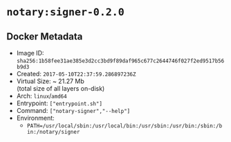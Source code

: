 # `notary:signer-0.2.0`

## Docker Metadata

- Image ID: `sha256:1b58fee31ae385e3d2cc3bd9f89daf965c677c2644746f027f2ed9517b56b9d3`
- Created: `2017-05-10T22:37:59.286897236Z`
- Virtual Size: ~ 21.27 Mb  
  (total size of all layers on-disk)
- Arch: `linux`/`amd64`
- Entrypoint: `["entrypoint.sh"]`
- Command: `["notary-signer","--help"]`
- Environment:
  - `PATH=/usr/local/sbin:/usr/local/bin:/usr/sbin:/usr/bin:/sbin:/bin:/notary/signer`
